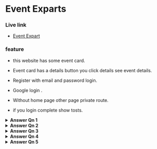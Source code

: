 # Event Exparts

### Live link
- [Event Expart](https://event-management-10a43.web.app)

### feature
- this website has some event card.

- Event card has a details button you click details see event details.

- Register with email and password login.

- Google login .

- Without home page other page private route.

- if you login complete show tosts. 

<details><summary><b>Answer Qn 1</b></summary>
<p>

#### Answer: A:{}

<i>diclar a variable greeting, then set value emtye object.so answer {}</i>

</p>
</details>

<details><summary><b>Answer Qn 2</b></summary>
<p>

#### Answer: C:"12"

<i>this function return sum of number, call this function pass paramiter one integar and one string, integar and string sum return string, so answer "12"</i>

</p>
</details>

<details><summary><b>Answer Qn 3</b></summary>
<p>

#### Answer: A: ['🍕', '🍫', '🥑', '🍔']

<i>diclar a array food,then diclar a object favoriteFood food[0] , console food, so answer A</i>

</p>
</details>

<details><summary><b>Answer Qn 4</b></summary>
<p>

#### Answer: B: Hi there, undefined 

<i>this function give one peramiter and return hi there and name, call this function pass no peramiter.and console this Hi there, undefined</i>

</p>
</details>

<details><summary><b>Answer Qn 5</b></summary>
<p>

#### Answer: C: 3

<i>diclar a var count and one array nums, if loop get num then count increment 1. so count console 3  </i>

</p>
</details>
